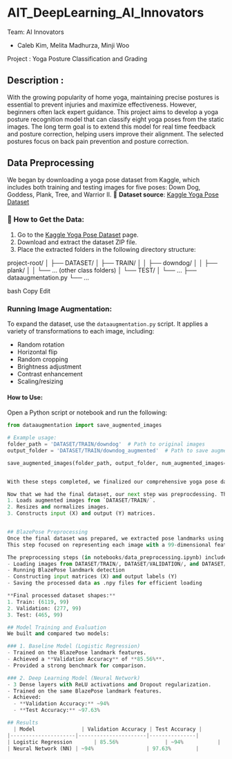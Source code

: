 # AIT_DeepLearning_AI_Innovators

Team: AI Innovators
- Caleb Kim, Melita Madhurza, Minji Woo

Project : Yoga Posture Classification and Grading

## Description :
With the growing popularity of home yoga, maintaining precise postures is essential to prevent injuries and maximize effectiveness. However, beginners often lack expert guidance.
This project aims to develop a yoga posture recognition model that can classify eight yoga poses from the static images. The long term goal is to extend this model for real time feedback and posture correction, helping users improve their alignment. The selected postures focus on back pain prevention and posture correction. 

## Data Preprocessing
We began by downloading a yoga pose dataset from Kaggle, which includes both training and testing images for five poses: Down Dog, Goddess, Plank, Tree, and Warrior II.
📂 **Dataset source**: [Kaggle Yoga Pose Dataset](https://www.kaggle.com/datasets/niharika41298/yoga-poses-dataset?resource=download)  

### 🔽 How to Get the Data:
1. Go to the [Kaggle Yoga Pose Dataset](https://www.kaggle.com/datasets/niharika41298/yoga-poses-dataset?resource=download) page.
2. Download and extract the dataset ZIP file.
3. Place the extracted folders in the following directory structure:

project-root/
│
├── DATASET/
│ ├── TRAIN/
│ │ ├── downdog/
│ │ ├── plank/
│ │ └── ... (other class folders)
│ └── TEST/
│ └── ...
├── dataaugmentation.py
└── ...

bash
Copy
Edit

### Running Image Augmentation:
To expand the dataset, use the `dataaugmentation.py` script. It applies a variety of transformations to each image, including:

- Random rotation
- Horizontal flip
- Random cropping
- Brightness adjustment
- Contrast enhancement
- Scaling/resizing

#### How to Use:
Open a Python script or notebook and run the following:

```python
from dataaugmentation import save_augmented_images

# Example usage:
folder_path = 'DATASET/TRAIN/downdog'  # Path to original images
output_folder = 'DATASET/TRAIN/downdog_augmented'  # Path to save augmented images

save_augmented_images(folder_path, output_folder, num_augmented_images=5)


With these steps completed, we finalized our comprehensive yoga pose dataset, making it ready for preprocessing and model training. The final dataset is available in this repository.

Now that we had the final dataset, our next step was preprocdessing. The Jupyter Notebook (`notebooks/data_preprocessing.ipynb`) performs the following steps:
1. Loads augmented images from `DATASET/TRAIN/`.
2. Resizes and normalizes images.
3. Constructs input (X) and output (Y) matrices.


## BlazePose Preprocessing
Once the final dataset was prepared, we extracted pose landmarks using **MediaPipe BlazePose**.
This step focused on representing each image with a 99-dimensional feature vector (x, y, z coordinates for 33 keypoints).

The preprocessing steps (in notebooks/data_preprocessing.ipynb) included:
- Loading images from DATASET/TRAIN/, DATASET/VALIDATION/, and DATASET/TEST/
- Running BlazePose landmark detection
- Constructing input matrices (X) and output labels (Y)
- Saving the processed data as .npy files for efficient loading

**Final processed dataset shapes:**
1. Train: (6119, 99)
2. Validation: (277, 99)
3. Test: (465, 99)

## Model Training and Evaluation
We built and compared two models:

### 1. Baseline Model (Logistic Regression)
- Trained on the BlazePose landmark features.
- Achieved a **Validation Accuracy** of **85.56%**.
- Provided a strong benchmark for comparison.

### 2. Deep Learning Model (Neural Network)
- 3 Dense layers with ReLU activations and Dropout regularization.
- Trained on the same BlazePose landmark features.
- Achieved:
  - **Validation Accuracy:** ~94%
  - **Test Accuracy:** ~97.63%

## Results
  | Model               | Validation Accuracy | Test Accuracy |
|---------------------|----------------------|---------------|
| Logistic Regression       | 85.56%               | ~94%           |
| Neural Network (NN) | ~94%                 | 97.63%        |


